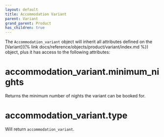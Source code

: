 ```yaml
---
layout: default
title: Accommodation Variant
parent: Variant
grand_parent: Product
has_children: true
---
```


The `Accommodation_variant` object will inherit all attributes defined on
the [Variant]({% link docs/reference/objects/product/variant/index.md %}) object, plus
it has access to the following attributes:

# accommodation_variant.minimum_nights

Returns the minimum number of nights the variant can be booked for.

# accommodation_variant.type

Will return `accommodation_variant`.
